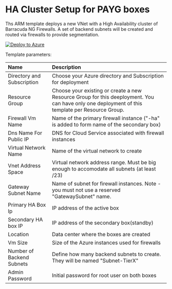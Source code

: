 # HA Cluster Setup for PAYG boxes
Ths ARM template deploys a new VNet with a High Availability cluster of Barracuda NG Firewalls. A set of backend subnets will be created and routed via firewalls to provide segmentation.

[![Deploy to Azure](http://azuredeploy.net/deploybutton.png)](https://azuredeploy.net/)

Template parameters:

| Name | Description
|:--- |:---|
|Directory and Subscription|Choose your Azure directory and Subscription for deployment|
|Resource Group|Choose your existing or create a new Resource Group for this deeployment. You can have only one deployment of this template per Resource Group.|
|Firewall Vm Name|Name of the primary firewall instance ("-ha" is added to form name of the secondary box)|
|Dns Name For Public IP|DNS for Cloud Service associated with firewall instances|
|Virtual Network Name|Name of the virtual network to create|
|Vnet Address Space|Virtual network address range. Must be big enough to accomodate all subnets (at least /23)|
|Gateway Subnet Name|Name of subnet for firewall instances. Note - you must not use a reserved "GatewaySubnet" name.| 
|Primary HA Box Ip|IP address of the active box|
|Secondary HA box IP|IP address of the secondary box(standby)|
|Location|Data center where the boxes are created|
|Vm Size|Size of the Azure instances used for firewalls|
|Number of Backend Subnets|Define how many backend subnets to create. They will be named "Subnet-TierX"|
|Admin Password|Initial password for root user on both boxes|
